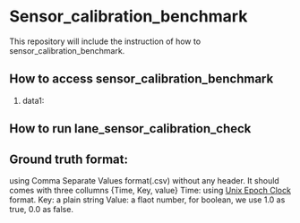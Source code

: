 # Sensor_calibration_benchmark
  This repository will include the instruction of how to  sensor_calibration_benchmark.
  
 ## How to access sensor_calibration_benchmark
 
 1. data1:
 
 ## How to run lane_sensor_calibration_check 
 
 
 
 ## Ground truth format:
 using Comma Separate Values format(.csv) without any header. It should comes with three collumns {Time, Key, value}
 Time: using [Unix Epoch Clock](https://en.wikipedia.org/wiki/Unix_time) format. 
 Key: a plain string
 Value: a flaot number, for boolean, we use 1.0 as true, 0.0 as false.
 
 
 
 
 
 
